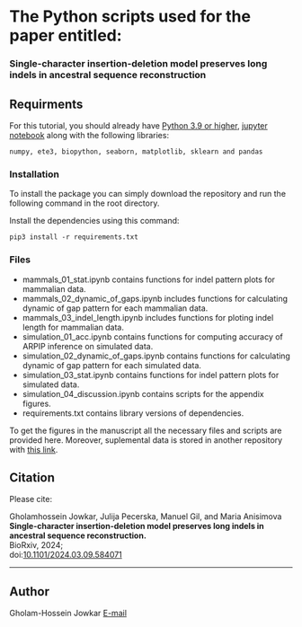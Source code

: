 # The Python scripts used for the paper entitled:
### Single-character insertion-deletion model preserves long indels in ancestral sequence reconstruction

## Requirments
For this tutorial, you should already have [Python 3.9 or higher](https://realpython.com/installing-python/), [jupyter notebook](https://jupyter.org/install) along with the following libraries:

```numpy, ete3, biopython, seaborn, matplotlib, sklearn and pandas```

### Installation

To install the package you can simply download the repository and run the following command in the root directory.

Install the dependencies using this command:

```console
pip3 install -r requirements.txt
```

### Files

<ul>
	<li> mammals_01_stat.ipynb contains functions for indel pattern plots for mammalian data.</li>
	<li> mammals_02_dynamic_of_gaps.ipynb includes functions for calculating dynamic of gap pattern for each mammalian data.</li>
	<li> mammals_03_indel_length.ipynb includes functions for ploting indel length for mammalian data.</li>
	<li> simulation_01_acc.ipynb contains functions for computing accuracy of ARPIP inference on simulated data.</li>
	<li> simulation_02_dynamic_of_gaps.ipynb contains functions for calculating dynamic of gap pattern for each simulated data. </li>
	<li> simulation_03_stat.ipynb contains functions for indel pattern plots for simulated data.</li>
	<li> simulation_04_discussion.ipynb contains scripts for the appendix figures.</li>
	<li> requirements.txt contains library versions of dependencies.</li>

</ul>

To get the figures in the manuscript all the necessary files and scripts are provided here.
Moreover, suplemental data is stored in another repository with [this link](https://doi.org/10.5281/zenodo.10798097). 

## Citation

Please cite:

Gholamhossein Jowkar, Julija Pecerska, Manuel Gil, and Maria Anisimova  
**Single-character insertion-deletion model preserves long indels in ancestral sequence reconstruction.**  
BioRxiv, 2024;  
doi:[10.1101/2024.03.09.584071](https://doi.org/10.1101/2024.03.09.584071)

---
## Author

Gholam-Hossein Jowkar [E-mail](jowk@zhaw.ch)